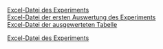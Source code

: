 [Excel-Datei des Experiments](Experiment_HA_Ambiguität_Erichsmeier.xlsx)    
[Excel-Datei der ersten Auswertung des Experiments](ALT_Auswertung_Ambiguität.xlsx)  
[Excel-Datei der ausgewerteten Tabelle](ausgewertete_tabelle.xlsx)


[Excel-Datei des Experiments](https://1drv.ms/x/s!AqXWrctR7bR5hY0TQfcxMI31OO87LA)
